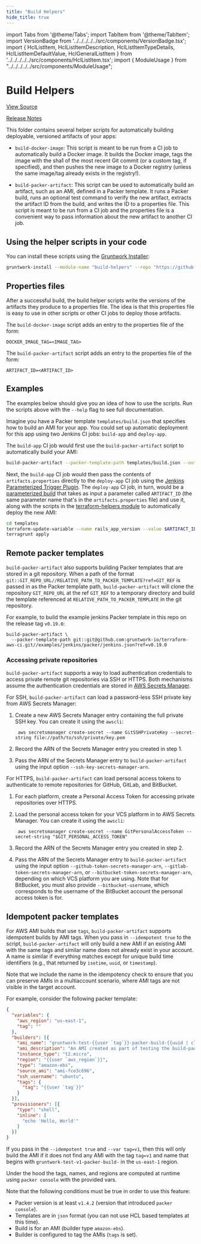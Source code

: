 ```yaml
---
title: "Build Helpers"
hide_title: true
---
```


import Tabs from '@theme/Tabs';
import TabItem from '@theme/TabItem';
import VersionBadge from '../../../../../src/components/VersionBadge.tsx';
import { HclListItem, HclListItemDescription, HclListItemTypeDetails, HclListItemDefaultValue, HclGeneralListItem } from '../../../../../src/components/HclListItem.tsx';
import { ModuleUsage } from "../../../../../src/components/ModuleUsage";

<VersionBadge repoTitle="CI Modules" version="0.59.11" lastModifiedVersion="0.50.11"/>

# Build Helpers

<a href="https://github.com/gruntwork-io/terraform-aws-ci/tree/v0.59.11/modules/build-helpers" className="link-button" title="View the source code for this module in GitHub.">View Source</a>

<a href="https://github.com/gruntwork-io/terraform-aws-ci/releases/tag/v0.50.11" className="link-button" title="Release notes for only versions which impacted this module.">Release Notes</a>

This folder contains several helper scripts for automatically building deployable, versioned artifacts of your apps:

*   `build-docker-image`: This script is meant to be run from a CI job to automatically build a Docker image. It builds
    the Docker image, tags the image with the sha1 of the most recent Git commit (or a custom tag, if specified), and then
    pushes the new image to a Docker registry (unless the same image/tag already exists in the registry!).

*   `build-packer-artifact`: This script can be used to automatically build an artifact, such as an AMI, defined in a
    Packer template. It runs a Packer build, runs an optional test command to verify the new artifact, extracts the
    artifact ID from the build, and writes the ID to a properties file. This script is meant to be run from a CI job and
    the properties file is a convenient way to pass information about the new artifact to another CI job.

## Using the helper scripts in your code

You can install these scripts using the [Gruntwork Installer](https://github.com/gruntwork-io/gruntwork-installer):

```bash
gruntwork-install --module-name "build-helpers" --repo "https://github.com/gruntwork-io/terraform-aws-ci" --tag "v0.29.1"
```

## Properties files

After a successful build, the build helper scripts write the versions of the artifacts they produce to a properties
file. The idea is that this properties file is easy to use in other scripts or other CI jobs to deploy those artifacts.

The `build-docker-image` script adds an entry to the properties file of the form:

```
DOCKER_IMAGE_TAG=<IMAGE_TAG>
```

The `build-packer-artifact` script adds an entry to the properties file of the form:

```
ARTIFACT_ID=<ARTIFACT_ID>
```

## Examples

The examples below should give you an idea of how to use the scripts. Run the scripts above with the `--help` flag to
see full documentation.

Imagine you have a Packer template `templates/build.json` that specifies how to build an AMI for your app. You could
set up automatic deployment for this app using two Jenkins CI jobs: `build-app` and `deploy-app`.

The `build-app` CI job would first use the `build-packer-artifact` script to automatically build your AMI:

```bash
build-packer-artifact --packer-template-path templates/build.json --output-properties-file artifacts.properties
```

Next, the `build-app` CI job would then pass the contents of `artifacts.properties` directly to the `deploy-app` CI
job using the [Jenkins Parameterized Trigger
Plugin](https://wiki.jenkins-ci.org/display/JENKINS/Parameterized+Trigger+Plugin). The `deploy-app` CI job, in turn,
would be a [parameterized build](https://wiki.jenkins-ci.org/display/JENKINS/Parameterized+Build) that takes as input
a parameter called `ARTIFACT_ID` (the same parameter name that's in the `artifacts.properties` file) and use it, along
with the scripts in the [terraform-helpers module](https://github.com/gruntwork-io/terraform-aws-ci/tree/v0.59.11/modules/terraform-helpers) to automatically deploy the new AMI:

```bash
cd templates
terraform-update-variable --name rails_app_version --value $ARTIFACT_ID
terragrunt apply
```

## Remote packer templates

`build-packer-artifact` also supports building Packer templates that are stored in a git repository. When a path of the
format `git::GIT_REPO_URL//RELATIVE_PATH_TO_PACKER_TEMPLATE?ref=GIT_REF` is passed in as the Packer template path,
`build-packer-artifact` will clone the repository `GIT_REPO_URL` at the ref `GIT_REF` to a temporary directory and build
the template referenced at `RELATIVE_PATH_TO_PACKER_TEMPLATE` in the git repository.

For example, to build the example jenkins Packer template in this repo on the release tag `v0.19.0`:

```
build-packer-artifact \
  --packer-template-path git::git@github.com:gruntwork-io/terraform-aws-ci.git//examples/jenkins/packer/jenkins.json?ref=v0.19.0
```

### Accessing private repositories

`build-packer-artifact` supports a way to load authentication credentials to access private remote git repositories via
SSH or HTTPS. Both mechanisms assume the authentication credentials are stored in [AWS Secrets
Manager](https://aws.amazon.com/secrets-manager/).

For SSH, `build-packer-artifact` can load a password-less SSH private key from AWS Secrets Manager:

1.  Create a new AWS Secrets Manager entry containing the full private SSH key. You can create it using the `awscli`:

    ```
     aws secretsmanager create-secret --name GitSSHPrivateKey --secret-string file://path/to/ssh/private/key.pem
    ```

2.  Record the ARN of the Secrets Manager entry you created in step 1.

3.  Pass the ARN of the Secrets Manager entry to `build-packer-artifact` using the input option
    `--ssh-key-secrets-manager-arn`.

For HTTPS, `build-packer-artifact` can load personal access tokens to authenticate to remote repositories for GitHub,
GitLab, and BitBucket.

1.  For each platform, create a Personal Access Token for accessing private repositories over HTTPS.

2.  Load the personal access token for your VCS platform in to AWS Secrets Manager. You can create it using the `awscli`:

    ```
     aws secretsmanager create-secret --name GitPersonalAccessToken --secret-string "$GIT_PERSONAL_ACCESS_TOKEN"
    ```

3.  Record the ARN of the Secrets Manager entry you created in step 2.

4.  Pass the ARN of the Secrets Manager entry to `build-packer-artifact` using the input option
    `--github-token-secrets-manager-arn`, `--gitlab-token-secrets-manager-arn`, or
    `--bitbucket-token-secrets-manager-arn`, depending on which VCS platform you are using. Note that for BitBucket, you
    must also provide `--bitbucket-username`, which corresponds to the username of the BitBucket account the personal
    access token is for.

## Idempotent packer templates

For AWS AMI builds that use `tags`, `build-packer-artifact` supports idempotent builds by AMI tags. When you pass in
`--idempotent true` to the script, `build-packer-artifact` will only build a new AMI if an existing AMI with the same
tags and similar name does not already exist in your account. A name is similar if everything matches except for unique
build time identifiers (e.g., that returned by `isotime`, `uuid`, or `timestamp`).

Note that we include the name in the idempotency check to ensure that you can preserve AMIs in a multiaccount scenario,
where AMI tags are not visible in the target account.

For example, consider the following packer template:

```json
{
  "variables": {
    "aws_region": "us-east-1",
    "tag": ""
  },
  "builders": [{
    "ami_name": "gruntwork-test-{{user `tag`}}-packer-build-{{uuid | clean_resource_name}}",
    "ami_description": "An AMI created as part of testing the build-packer-artifact script.",
    "instance_type": "t2.micro",
    "region": "{{user `aws_region`}}",
    "type": "amazon-ebs",
    "source_ami": "ami-fce3c696",
    "ssh_username": "ubuntu",
    "tags": {
      "tag": "{{user `tag`}}"
    }
  }],
  "provisioners": [{
    "type": "shell",
    "inline": [
      "echo 'Hello, World'"
    ]
  }]
}
```

If you pass in the `--idempotent true` and `--var tag=v1`, then this will only build the AMI if it does not find any AMI
with the tag `tag=v1` and name that begins with `gruntwork-test-v1-packer-build-` in the `us-east-1` region.

Under the hood the tags, names, and regions are computed at runtime using `packer console` with the provided vars.

Note that the following conditions must be true in order to use this feature:

*   Packer version is at least `v1.4.2` (version that introduced `packer console`).
*   Templates are in `json` format (you can not use HCL based templates at this time).
*   Build is for an AMI (builder type `amazon-ebs`).
*   Builder is configured to tag the AMIs (`tags` is set).

<!-- ##DOCS-SOURCER-START
{
  "originalSources": [
    "https://github.com/gruntwork-io/terraform-aws-ci/tree/v0.59.11/modules/build-helpers/readme.md",
    "https://github.com/gruntwork-io/terraform-aws-ci/tree/v0.59.11/modules/build-helpers/variables.tf",
    "https://github.com/gruntwork-io/terraform-aws-ci/tree/v0.59.11/modules/build-helpers/outputs.tf"
  ],
  "sourcePlugin": "module-catalog-api",
  "hash": "975e66e57470d65d93ade395b2449369"
}
##DOCS-SOURCER-END -->
